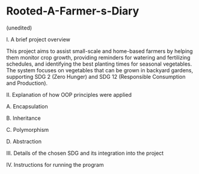# Rooted-A-Farmer-s-Diary 
(unedited)

I. A brief project overview

  This project aims to assist small-scale and home-based farmers by helping them monitor crop growth, providing reminders for watering and fertilizing schedules, and identifying the best planting times for seasonal vegetables. The system focuses on vegetables that can be grown in backyard gardens, supporting SDG 2 (Zero Hunger) and SDG 12 (Responsible Consumption and Production).

II. Explanation of how OOP principles were applied

  A. Encapsulation
  
  B. Inheritance
  
  C. Polymorphism
  
  D. Abstraction

III. Details of the chosen SDG and its integration into the project

IV. Instructions for running the program
